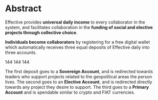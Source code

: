 # Abstract

Effective provides **universal daily income** to every collaborator in the system, and facilitates collaboration in the **funding of social and elective projects through collective choice**. 

**Individuals become collaborators** by registering for a free digital wallet which automatically receives three equal deposits of Effective daily into three accounts.

144
144
144


The first deposit goes to a **Sovereign Account**, and is redirected towards leaders who support projects related to the geopolitical areas the person lives. The second goes to an **Elective Account**, and is redirected directly towards any project they desire to support. The third goes to a **Primary Account** and is spendable similar to crypto and FIAT currencies. 
<!--stackedit_data:
eyJoaXN0b3J5IjpbLTE5NjY0NTM2MCw3MzA5OTgxMTZdfQ==
-->